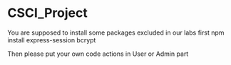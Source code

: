 # CSCI_Project

You are supposed to install some packages excluded in our labs first
npm install express-session bcrypt

Then please put your own code actions in User or Admin part
